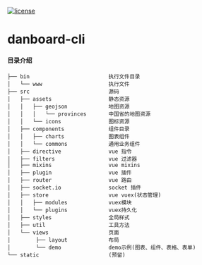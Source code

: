 [![license](https://img.shields.io/github/license/http-party/http-server.svg?style=flat-square)](https://github.com/w-danboard/danboard-http-server)

# danboard-cli

#### 目录介绍

    ├── bin                         执行文件目录
    │   └── www                     执行文件
    ├── src                         源码
    │   ├── assets                  静态资源
    │   │   ├── geojson             地图资源
    │   │   │   └── provinces       中国省的地图资源
    │   │   └── icons               图标资源
    │   ├── components              组件目录
    │   │   ├── charts              图表组件
    │   │   └── commons             通用业务组件
    │   ├── directive               vue 指令
    │   ├── filters                 vue 过滤器
    │   ├── mixins                  vue mixins
    │   ├── plugin                  vue 插件
    │   ├── router                  vue 路由
    │   ├── socket.io               socket 插件
    │   ├── store                   vue vuex(状态管理)
    │   │   ├── modules             vuex模块
    │   │   └── plugins             vuex持久化
    │   ├── styles                  全局样式
    │   ├── util                    工具方法
    │   └── views                   页面
    │        ├── layout             布局
    │        └── demo               demo示例(图表、组件、表格、表单)
    └── static                      (预留)